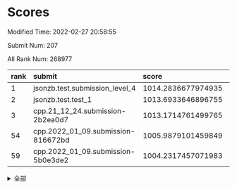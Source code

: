 # Scores

Modified Time: 2022-02-27 20:58:55

Submit Num: 207

All Rank Num: 268977

| rank |               submit               |       score        |       sigma        | pk_num |
| :--- | :--------------------------------- | :----------------- | :----------------- | :----- |
| 1    | jsonzb.test.submission_level_4     | 1014.2836677974935 | 0.8268857095170487 | 5194   |
| 2    | jsonzb.test.test_1                 | 1013.6933646896755 | 0.8274395774536333 | 5197   |
| 3    | cpp.21_12_24.submission-2b2ea0d7   | 1013.1714761499765 | 0.799761976438606  | 5197   |
| 54   | cpp.2022_01_09.submission-816672bd | 1005.9879101459849 | 0.7171957808648884 | 5203   |
| 59   | cpp.2022_01_09.submission-5b0e3de2 | 1004.2317457071983 | 0.7153504462949732 | 5194   |


<details>
<summary>全部</summary>

| rank |                 submit                 |       score        |       sigma        | pk_num |
| :--- | :------------------------------------- | :----------------- | :----------------- | :----- |
| 1    | jsonzb.test.submission_level_4         | 1014.2836677974935 | 0.8268857095170487 | 5194   |
| 2    | jsonzb.test.test_1                     | 1013.6933646896755 | 0.8274395774536333 | 5197   |
| 3    | cpp.21_12_24.submission-2b2ea0d7       | 1013.1714761499765 | 0.799761976438606  | 5197   |
| 4    | gobigger.level_3.submission_level_3_38 | 1011.3767440293465 | 0.7655658831788094 | 5198   |
| 5    | gobigger.level_3.submission_level_3_7  | 1011.1015445429928 | 0.742078301606547  | 5196   |
| 6    | gobigger.level_3.submission_level_3_19 | 1011.0375034569884 | 0.7605218564196639 | 5202   |
| 7    | gobigger.level_3.submission_level_3_40 | 1010.9959199010121 | 0.7599658576945332 | 5198   |
| 8    | gobigger.level_3.submission_level_3_22 | 1010.949580498246  | 0.7626156519806352 | 5197   |
| 9    | gobigger.level_3.submission_level_3_34 | 1010.8876137550859 | 0.7409716517322078 | 5201   |
| 10   | gobigger.level_3.submission_level_3_42 | 1010.8696464208432 | 0.730489781473036  | 5198   |
| 11   | gobigger.level_3.submission_level_3_3  | 1010.8502667644382 | 0.766109829746009  | 5193   |
| 12   | gobigger.level_3.submission_level_3_18 | 1010.7127458600136 | 0.7821036380338552 | 5196   |
| 13   | gobigger.level_3.submission_level_3_36 | 1010.596446561377  | 0.764138443818499  | 5199   |
| 14   | gobigger.level_3.submission_level_3_25 | 1010.5288147087284 | 0.7710472807802343 | 5200   |
| 15   | gobigger.level_3.submission_level_3_31 | 1010.4920244953463 | 0.7608274596713875 | 5199   |
| 16   | gobigger.level_3.submission_level_3_5  | 1010.4543261549588 | 0.7890071771269179 | 5198   |
| 17   | gobigger.level_3.submission_level_3_1  | 1010.4511146027321 | 0.7831257969622569 | 5199   |
| 18   | gobigger.level_3.submission_level_3_46 | 1010.398993100415  | 0.7647739624910979 | 5196   |
| 19   | gobigger.level_3.submission_level_3_37 | 1010.3923140114379 | 0.7513761514777608 | 5202   |
| 20   | gobigger.level_3.submission_level_3_44 | 1010.3594072690983 | 0.7784995295874295 | 5208   |
| 21   | gobigger.level_3.submission_level_3_41 | 1010.3379860006258 | 0.7498271180128937 | 5195   |
| 22   | gobigger.level_3.submission_level_3_45 | 1010.3124216388669 | 0.746641743634762  | 5197   |
| 23   | gobigger.level_3.submission_level_3_10 | 1010.3119411293786 | 0.738799107716761  | 5193   |
| 24   | gobigger.level_3.submission_level_3_12 | 1010.2260345427757 | 0.7465490029750885 | 5201   |
| 25   | gobigger.level_3.submission_level_3_28 | 1010.1981770270044 | 0.7675897309635253 | 5198   |
| 26   | gobigger.level_3.submission_level_3_47 | 1010.1557213189026 | 0.7424553660771059 | 5196   |
| 27   | gobigger.level_3.submission_level_3_27 | 1010.1547607093365 | 0.7606068321127281 | 5196   |
| 28   | gobigger.level_3.submission_level_3_15 | 1010.0711122999172 | 0.7514208501732844 | 5203   |
| 29   | gobigger.level_3.submission_level_3_32 | 1009.9257905703184 | 0.765685703590885  | 5198   |
| 30   | gobigger.level_3.submission_level_3_48 | 1009.8564896156406 | 0.7555269825992683 | 5201   |
| 31   | gobigger.level_3.submission_level_3_9  | 1009.8494531279443 | 0.7388327989272812 | 5198   |
| 32   | gobigger.level_3.submission_level_3_4  | 1009.813855119056  | 0.7540362280025635 | 5193   |
| 33   | gobigger.level_3.submission_level_3_24 | 1009.8028828669452 | 0.7574007457519195 | 5200   |
| 34   | gobigger.level_3.submission_level_3_17 | 1009.6763753202835 | 0.7573744239632565 | 5200   |
| 35   | gobigger.level_3.submission_level_3_30 | 1009.6166373702769 | 0.7419050143858814 | 5194   |
| 36   | gobigger.level_3.submission_level_3_39 | 1009.5688904097773 | 0.767184546781817  | 5199   |
| 37   | gobigger.level_3.submission_level_3_0  | 1009.536554560193  | 0.7519948538333793 | 5196   |
| 38   | gobigger.level_3.submission_level_3_26 | 1009.4446781881769 | 0.7694120521868899 | 5199   |
| 39   | gobigger.level_3.submission_level_3_2  | 1009.3838261321822 | 0.7285809500012002 | 5200   |
| 40   | gobigger.level_3.submission_level_3_8  | 1009.3497225978413 | 0.7668235654506402 | 5197   |
| 41   | gobigger.level_3.submission_level_3_35 | 1009.3336582101505 | 0.750978462377952  | 5200   |
| 42   | gobigger.level_3.submission_level_3_43 | 1009.3180145972888 | 0.735333154943879  | 5197   |
| 43   | gobigger.level_3.submission_level_3_21 | 1009.2959201813441 | 0.7409538006329303 | 5199   |
| 44   | gobigger.level_3.submission_level_3_23 | 1009.2805310335185 | 0.745839851405312  | 5197   |
| 45   | gobigger.level_3.submission_level_3_6  | 1009.1844833576256 | 0.7596003108330941 | 5201   |
| 46   | gobigger.level_3.submission_level_3_16 | 1009.1619327598856 | 0.7639468102083449 | 5195   |
| 47   | gobigger.level_3.submission_level_3_29 | 1008.9551197974787 | 0.7362039195215347 | 5200   |
| 48   | gobigger.level_3.submission_level_3_14 | 1008.8374991876059 | 0.7382754502214526 | 5198   |
| 49   | gobigger.level_3.submission_level_3_49 | 1008.7440757710434 | 0.7255755065000802 | 5198   |
| 50   | gobigger.level_3.submission_level_3_20 | 1008.7167323399404 | 0.7514078806653796 | 5197   |
| 51   | gobigger.level_3.submission_level_3_11 | 1008.6235203042008 | 0.7265104320046343 | 5203   |
| 52   | gobigger.level_3.submission_level_3_13 | 1008.5818056771969 | 0.7387538917734672 | 5201   |
| 53   | gobigger.level_3.submission_level_3_33 | 1008.5451692247308 | 0.7569055597165937 | 5199   |
| 54   | cpp.2022_01_09.submission-816672bd     | 1005.9879101459849 | 0.7171957808648884 | 5203   |
| 55   | gobigger.level_1.submission_level_1_11 | 1004.4845728948827 | 0.7214093178836116 | 5197   |
| 56   | gobigger.level_1.submission_level_1_49 | 1004.477255777985  | 0.7314570188461021 | 5198   |
| 57   | gobigger.level_1.submission_level_1_19 | 1004.2956619108328 | 0.7164670153315581 | 5196   |
| 58   | gobigger.level_1.submission_level_1_30 | 1004.2374363687094 | 0.7162860245350464 | 5199   |
| 59   | cpp.2022_01_09.submission-5b0e3de2     | 1004.2317457071983 | 0.7153504462949732 | 5194   |
| 60   | gobigger.level_1.submission_level_1_15 | 1004.2004048221511 | 0.7329840323695521 | 5198   |
| 61   | gobigger.level_1.submission_level_1_10 | 1004.0993313339994 | 0.7266945778919338 | 5198   |
| 62   | gobigger.level_1.submission_level_1_14 | 1004.0541936646296 | 0.7251965952710053 | 5199   |
| 63   | gobigger.level_1.submission_level_1_17 | 1004.0394904574204 | 0.7173505804391667 | 5196   |
| 64   | gobigger.level_1.submission_level_1_39 | 1003.8977440653015 | 0.729451741142561  | 5195   |
| 65   | gobigger.level_1.submission_level_1_32 | 1003.8549227244038 | 0.7243971806783013 | 5196   |
| 66   | gobigger.level_1.submission_level_1_47 | 1003.8167905364079 | 0.7177734746764667 | 5197   |
| 67   | gobigger.level_1.submission_level_1_1  | 1003.7906046496494 | 0.7214691262291908 | 5197   |
| 68   | gobigger.level_1.submission_level_1_28 | 1003.6809259437438 | 0.70711883200317   | 5197   |
| 69   | gobigger.level_1.submission_level_1_34 | 1003.6699832413822 | 0.722813345959636  | 5199   |
| 70   | gobigger.level_1.submission_level_1_7  | 1003.6651200312054 | 0.7253189603974484 | 5198   |
| 71   | gobigger.level_1.submission_level_1_42 | 1003.6138357178367 | 0.7215326919102639 | 5197   |
| 72   | gobigger.level_1.submission_level_1_41 | 1003.5764903440127 | 0.7169155129903338 | 5198   |
| 73   | gobigger.level_1.submission_level_1_9  | 1003.5502741997709 | 0.7280192031946082 | 5195   |
| 74   | gobigger.level_1.submission_level_1_37 | 1003.5363880420211 | 0.7140502535248668 | 5200   |
| 75   | gobigger.level_1.submission_level_1_40 | 1003.5114556960424 | 0.7164913457076777 | 5196   |
| 76   | gobigger.level_1.submission_level_1_38 | 1003.4783208335762 | 0.7204269566921194 | 5200   |
| 77   | gobigger.level_1.submission_level_1_33 | 1003.4461629777765 | 0.7107609188934121 | 5203   |
| 78   | gobigger.level_1.submission_level_1_24 | 1003.4296388863132 | 0.7106971124286711 | 5197   |
| 79   | gobigger.level_1.submission_level_1_2  | 1003.4072310548729 | 0.7239364919183066 | 5199   |
| 80   | gobigger.level_1.submission_level_1_8  | 1003.3983542986877 | 0.7079252544776279 | 5200   |
| 81   | gobigger.level_1.submission_level_1_21 | 1003.3825834649474 | 0.7232635520193621 | 5198   |
| 82   | gobigger.level_1.submission_level_1_27 | 1003.341569947179  | 0.7288455075782799 | 5196   |
| 83   | gobigger.level_1.submission_level_1_0  | 1003.3096356796664 | 0.7206120534735733 | 5198   |
| 84   | gobigger.level_1.submission_level_1_36 | 1003.1173119327549 | 0.7135921851511285 | 5199   |
| 85   | gobigger.level_1.submission_level_1_3  | 1003.1133614821641 | 0.7092448439222186 | 5200   |
| 86   | gobigger.level_1.submission_level_1_25 | 1003.0676435988454 | 0.7089637426471661 | 5201   |
| 87   | gobigger.level_1.submission_level_1_44 | 1003.0280551551583 | 0.7092146564747409 | 5193   |
| 88   | gobigger.level_1.submission_level_1_26 | 1002.9693056945946 | 0.7133113294542175 | 5195   |
| 89   | gobigger.level_1.submission_level_1_31 | 1002.9506189722125 | 0.7138680630743208 | 5200   |
| 90   | gobigger.level_1.submission_level_1_13 | 1002.9477093471942 | 0.7192023102105792 | 5200   |
| 91   | gobigger.level_1.submission_level_1_43 | 1002.9123064716842 | 0.7262687312164426 | 5200   |
| 92   | gobigger.level_1.submission_level_1_45 | 1002.909198463983  | 0.7175005766263527 | 5202   |
| 93   | gobigger.level_1.submission_level_1_16 | 1002.8461190292136 | 0.7193667872205738 | 5198   |
| 94   | gobigger.level_1.submission_level_1_12 | 1002.8318598071447 | 0.7156611082278502 | 5197   |
| 95   | gobigger.level_1.submission_level_1_35 | 1002.7762737143723 | 0.7282805420584217 | 5196   |
| 96   | gobigger.level_1.submission_level_1_46 | 1002.7390503906404 | 0.7135390306748273 | 5200   |
| 97   | gobigger.level_1.submission_level_1_4  | 1002.7107769549134 | 0.709065767391727  | 5201   |
| 98   | gobigger.level_1.submission_level_1_18 | 1002.6285998410312 | 0.7170526755206023 | 5199   |
| 99   | gobigger.level_1.submission_level_1_23 | 1002.5398648854355 | 0.7142436994616148 | 5196   |
| 100  | gobigger.level_1.submission_level_1_29 | 1002.5169741810386 | 0.7075623649661035 | 5197   |
| 101  | gobigger.level_1.submission_level_1_6  | 1002.4340974444945 | 0.7159505849585488 | 5198   |
| 102  | gobigger.level_1.submission_level_1_20 | 1002.2912983275769 | 0.7162993976444942 | 5207   |
| 103  | gobigger.level_1.submission_level_1_22 | 1002.2430277472344 | 0.7124273618511021 | 5197   |
| 104  | gobigger.level_1.submission_level_1_48 | 1002.1947586544419 | 0.7121952650400546 | 5199   |
| 105  | gobigger.level_1.submission_level_1_5  | 1002.0083887119042 | 0.7057929755060943 | 5197   |
| 106  | gobigger.random.submission_random_5    | 997.5587905787465  | 0.7094264470372322 | 5200   |
| 107  | gobigger.random.submission_random_19   | 997.4127113418583  | 0.7158704968608708 | 5202   |
| 108  | gobigger.random.submission_random_30   | 997.384718005789   | 0.7008410540158048 | 5190   |
| 109  | gobigger.random.submission_random_1    | 996.934222416323   | 0.7043266016032508 | 5197   |
| 110  | gobigger.random.submission_random_18   | 996.7910789107985  | 0.7179626557469775 | 5203   |
| 111  | gobigger.random.submission_random_36   | 996.7350761090266  | 0.7051164025227613 | 5194   |
| 112  | gobigger.random.submission_random_34   | 996.6163006837368  | 0.7151044002370875 | 5195   |
| 113  | gobigger.random.submission_random_46   | 996.5934427320999  | 0.7137841145912541 | 5195   |
| 114  | gobigger.random.submission_random_20   | 996.5740317600134  | 0.7116797523216452 | 5195   |
| 115  | gobigger.random.submission_random_12   | 996.5479734262901  | 0.7134901191120976 | 5195   |
| 116  | gobigger.random.submission_random_11   | 996.4112662494099  | 0.7115424182861787 | 5195   |
| 117  | gobigger.random.submission_random_23   | 996.3707074482371  | 0.7173942443952666 | 5198   |
| 118  | gobigger.random.submission_random_38   | 996.3374037672831  | 0.6964280517031716 | 5200   |
| 119  | gobigger.random.submission_random_48   | 996.3330359222849  | 0.7093609018788861 | 5198   |
| 120  | gobigger.random.submission_random_39   | 996.3164420778492  | 0.7021232054613398 | 5196   |
| 121  | gobigger.random.submission_random_4    | 996.300320078646   | 0.7115676893346888 | 5192   |
| 122  | gobigger.random.submission_random_41   | 996.2108691334114  | 0.7182715283763026 | 5193   |
| 123  | gobigger.random.submission_random_28   | 996.1689150626687  | 0.6973682444220405 | 5201   |
| 124  | gobigger.random.submission_random_3    | 996.1683125047178  | 0.7075573689049467 | 5192   |
| 125  | gobigger.random.submission_random_10   | 996.1255455234191  | 0.7010189951020059 | 5198   |
| 126  | gobigger.random.submission_random_2    | 996.103755656983   | 0.7279460154900519 | 5201   |
| 127  | gobigger.random.submission_random_27   | 996.1036602326757  | 0.7142655155533975 | 5195   |
| 128  | gobigger.random.submission_random_43   | 996.0775599288289  | 0.6962514244572912 | 5201   |
| 129  | gobigger.random.submission_random_9    | 996.0354018226227  | 0.7175686544537506 | 5194   |
| 130  | gobigger.random.submission_random_35   | 995.9819606096098  | 0.7282418470188433 | 5194   |
| 131  | gobigger.random.submission_random_17   | 995.977950582036   | 0.7165527601361981 | 5205   |
| 132  | gobigger.random.submission_random_32   | 995.9422092753456  | 0.7143257639616348 | 5196   |
| 133  | gobigger.random.submission_random_47   | 995.939464763987   | 0.7032562022330429 | 5199   |
| 134  | gobigger.random.submission_random_24   | 995.9341090035949  | 0.7132981620911115 | 5206   |
| 135  | gobigger.random.submission_random_42   | 995.8027240103434  | 0.7144220932915248 | 5198   |
| 136  | gobigger.random.submission_random_15   | 995.7296888036043  | 0.7171354452904831 | 5195   |
| 137  | gobigger.random.submission_random_44   | 995.6905729361937  | 0.7084311487323934 | 5198   |
| 138  | gobigger.random.submission_random_45   | 995.6562030336273  | 0.709249703297248  | 5193   |
| 139  | gobigger.random.submission_random_16   | 995.6336778356062  | 0.715436248067859  | 5202   |
| 140  | gobigger.random.submission_random_37   | 995.6217296145297  | 0.7050785356106667 | 5198   |
| 141  | gobigger.random.submission_random_29   | 995.5785609555932  | 0.7139650582028287 | 5195   |
| 142  | gobigger.random.submission_random_49   | 995.5137221768261  | 0.7069326675539891 | 5197   |
| 143  | gobigger.random.submission_random_33   | 995.4713122929834  | 0.6943829184427355 | 5199   |
| 144  | gobigger.random.submission_random_7    | 995.4470691730075  | 0.7047140352454945 | 5191   |
| 145  | gobigger.random.submission_random_0    | 995.4466762191937  | 0.7065748014529314 | 5191   |
| 146  | gobigger.random.submission_random_13   | 995.3519822498812  | 0.7246247083052181 | 5197   |
| 147  | gobigger.random.submission_random_14   | 995.3086988427947  | 0.7220137392942484 | 5192   |
| 148  | gobigger.random.submission_random_21   | 995.2429853462802  | 0.7089987888746513 | 5197   |
| 149  | gobigger.random.submission_random_22   | 995.1804375560844  | 0.713223115583752  | 5195   |
| 150  | gobigger.random.submission_random_40   | 995.0810356073874  | 0.7230540766680776 | 5204   |
| 151  | gobigger.random.submission_random_6    | 995.0032592422131  | 0.7307156566255514 | 5196   |
| 152  | gobigger.random.submission_random_26   | 994.9154624712023  | 0.7128605915204909 | 5200   |
| 153  | gobigger.random.submission_random_31   | 994.7699182248967  | 0.7285568729386529 | 5198   |
| 154  | gobigger.random.submission_random_8    | 994.7423412300578  | 0.7225828153711914 | 5198   |
| 155  | gobigger.random.submission_random_25   | 994.4578247907624  | 0.7253886509004928 | 5194   |
| 156  | gobigger.level_2.submission_level_2_29 | 994.4093265701616  | 0.7338383470119877 | 5199   |
| 157  | gobigger.level_2.submission_level_2_23 | 993.7482799118866  | 0.731290250591308  | 5198   |
| 158  | gobigger.level_2.submission_level_2_4  | 993.6775960714282  | 0.7411898432363028 | 5192   |
| 159  | gobigger.level_2.submission_level_2_48 | 993.6518031466492  | 0.7491084621494493 | 5200   |
| 160  | gobigger.level_2.submission_level_2_19 | 993.5100021587242  | 0.7558235754397303 | 5199   |
| 161  | gobigger.level_2.submission_level_2_24 | 993.4904962438159  | 0.7290162988971629 | 5197   |
| 162  | gobigger.level_2.submission_level_2_25 | 993.462505308771   | 0.7328567737438619 | 5200   |
| 163  | gobigger.level_2.submission_level_2_13 | 993.3119667748223  | 0.7414624462168421 | 5196   |
| 164  | gobigger.level_2.submission_level_2_15 | 993.2368482579134  | 0.7583633696050139 | 5199   |
| 165  | gobigger.level_2.submission_level_2_30 | 993.093313340282   | 0.7349106476257983 | 5195   |
| 166  | gobigger.level_2.submission_level_2_11 | 993.0760900141192  | 0.7372251246445201 | 5194   |
| 167  | gobigger.level_2.submission_level_2_38 | 993.0558323584783  | 0.7522559461990637 | 5194   |
| 168  | gobigger.level_2.submission_level_2_39 | 993.0350420624655  | 0.7372815630034982 | 5199   |
| 169  | gobigger.level_2.submission_level_2_17 | 992.9282894040819  | 0.7477691626520236 | 5204   |
| 170  | gobigger.level_2.submission_level_2_37 | 992.8957035605615  | 0.7282431051729333 | 5197   |
| 171  | gobigger.level_2.submission_level_2_46 | 992.8703726698602  | 0.7300992482146689 | 5191   |
| 172  | gobigger.level_2.submission_level_2_12 | 992.5677440167802  | 0.7453314625728077 | 5199   |
| 173  | gobigger.level_2.submission_level_2_27 | 992.5594829962364  | 0.7404742924121939 | 5199   |
| 174  | gobigger.level_2.submission_level_2_33 | 992.4522656469388  | 0.7534262449853869 | 5196   |
| 175  | gobigger.level_2.submission_level_2_34 | 992.4392007467368  | 0.7548101569601716 | 5197   |
| 176  | gobigger.level_2.submission_level_2_28 | 992.4149859093718  | 0.7601024302227842 | 5198   |
| 177  | gobigger.level_2.submission_level_2_31 | 992.33007909203    | 0.768310432675752  | 5196   |
| 178  | gobigger.level_2.submission_level_2_40 | 992.0498026765657  | 0.7377967115545925 | 5195   |
| 179  | gobigger.level_2.submission_level_2_18 | 992.0228006140784  | 0.7723488210101224 | 5196   |
| 180  | gobigger.level_2.submission_level_2_42 | 991.8608389608107  | 0.7426495019188764 | 5197   |
| 181  | gobigger.level_2.submission_level_2_22 | 991.8209301481766  | 0.7343617409482135 | 5196   |
| 182  | gobigger.level_2.submission_level_2_44 | 991.7994162314742  | 0.7525167221034771 | 5198   |
| 183  | gobigger.level_2.submission_level_2_9  | 991.7149759281757  | 0.7479822007783703 | 5198   |
| 184  | gobigger.level_2.submission_level_2_35 | 991.6806345490476  | 0.757315082907047  | 5198   |
| 185  | gobigger.level_2.submission_level_2_45 | 991.6698824825504  | 0.7458370240836347 | 5198   |
| 186  | gobigger.level_2.submission_level_2_5  | 991.6635622224464  | 0.7834800482165718 | 5200   |
| 187  | gobigger.level_2.submission_level_2_43 | 991.6435634820725  | 0.7423982349999886 | 5194   |
| 188  | gobigger.level_2.submission_level_2_49 | 991.6076080734143  | 0.7349896626508278 | 5199   |
| 189  | gobigger.level_2.submission_level_2_26 | 991.5727980707171  | 0.7344926977150027 | 5197   |
| 190  | gobigger.level_2.submission_level_2_2  | 991.5374422572663  | 0.7700527188179337 | 5197   |
| 191  | gobigger.level_2.submission_level_2_16 | 991.5210510770803  | 0.7788863155150717 | 5199   |
| 192  | gobigger.level_2.submission_level_2_41 | 991.3739032629387  | 0.7515510925053399 | 5196   |
| 193  | gobigger.level_2.submission_level_2_1  | 991.3236576493816  | 0.7491617472948776 | 5193   |
| 194  | gobigger.level_2.submission_level_2_10 | 991.2035573583595  | 0.7509468060113508 | 5193   |
| 195  | gobigger.level_2.submission_level_2_32 | 991.143755083424   | 0.7428630038262032 | 5195   |
| 196  | gobigger.level_2.submission_level_2_21 | 991.1002735655982  | 0.7522341428498469 | 5201   |
| 197  | gobigger.level_2.submission_level_2_36 | 990.8717956649059  | 0.7711540594752282 | 5200   |
| 198  | gobigger.level_2.submission_level_2_0  | 990.8269455487251  | 0.7726395762282317 | 5198   |
| 199  | gobigger.level_2.submission_level_2_20 | 990.7327925161477  | 0.7558763246172915 | 5193   |
| 200  | gobigger.level_2.submission_level_2_14 | 990.7122611224886  | 0.7575861530143178 | 5192   |
| 201  | gobigger.level_2.submission_level_2_6  | 990.565425342552   | 0.7705957848122335 | 5198   |
| 202  | gobigger.level_2.submission_level_2_47 | 990.401434851878   | 0.7554218242357211 | 5200   |
| 203  | gobigger.level_2.submission_level_2_7  | 990.3543439733461  | 0.759330837177143  | 5200   |
| 204  | gobigger.level_2.submission_level_2_8  | 990.1639999787794  | 0.7742197026391449 | 5195   |
| 205  | gobigger.level_2.submission_level_2_3  | 989.7956927958604  | 0.779435135396134  | 5198   |
| 206  | gobigger.none.submission_none_0        | 977.5879370319436  | 1.3154208764396973 | 5199   |
| 207  | gobigger.none.submission_none_1        | 975.1959926135561  | 1.5203635033420946 | 5198   |

</details>
